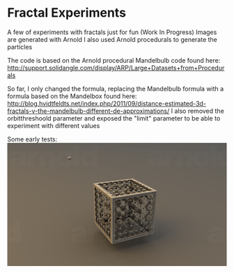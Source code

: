 Fractal Experiments
===================
A few of experiments with fractals just for fun (Work In Progress)
Images are generated with Arnold
I also used Arnold procedurals to generate the particles

The code is based on the Arnold procedural Mandelbulb code found here:
http://support.solidangle.com/display/ARP/Large+Datasets+from+Procedurals
 
So far, I only changed the formula, replacing the Mandelbulb formula with a formula 
based on the Mandelbox found here:
http://blog.hvidtfeldts.net/index.php/2011/09/distance-estimated-3d-fractals-v-the-mandelbulb-different-de-approximations/
I also removed the orbitthreshoold parameter and exposed the "limit" parameter to be able to experiment with different values

Some early tests:
![alt tag](fractalTest1.jpg)
